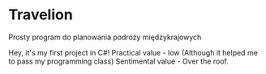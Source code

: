 # Travelion
Prosty program do planowania podróży międzykrajowych

Hey, it's my first project in C#!
Practical value - low (Although it helped me to pass my programming class)
Sentimental value - Over the roof.
